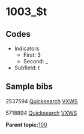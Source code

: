 # 1003\_$t

## Codes

-   Indicators
    -   First: 3
    -   Second: \_
-   Subfield: t

## Sample bibs

2537594 [Quicksearch](https://search.library.yale.edu/catalog/2537594) [VXWS](http://prodorbis.library.yale.edu:7014/vxws/GetHoldingsService?bibId=2537594)

5718894 [Quicksearch](https://search.library.yale.edu/catalog/5718894) [VXWS](http://prodorbis.library.yale.edu:7014/vxws/GetHoldingsService?bibId=5718894)

**Parent topic:**[100](../../tags/100/100.md)

